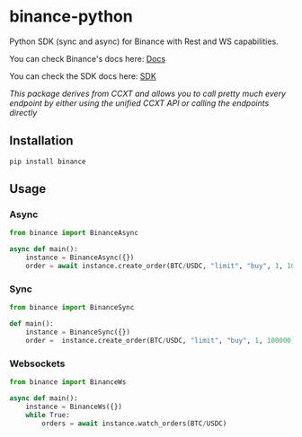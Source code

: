 # binance-python
Python SDK (sync and async) for Binance with Rest and WS capabilities.

You can check Binance's docs here: [Docs](https://ccxt.com)


You can check the SDK docs here: [SDK](https://docs.ccxt.com/#/exchanges/binance)

*This package derives from CCXT and allows you to call pretty much every endpoint by either using the unified CCXT API or calling the endpoints directly*

## Installation

```
pip install binance
```

## Usage

### Async

```Python
from binance import BinanceAsync

async def main():
    instance = BinanceAsync({})
    order = await instance.create_order(BTC/USDC, "limit", "buy", 1, 100000)
```

### Sync

```Python
from binance import BinanceSync

def main():
    instance = BinanceSync({})
    order =  instance.create_order(BTC/USDC, "limit", "buy", 1, 100000)
```

### Websockets

```Python
from binance import BinanceWs

async def main():
    instance = BinanceWs({})
    while True:
        orders = await instance.watch_orders(BTC/USDC)
```

